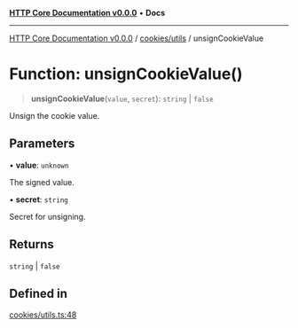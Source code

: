 [**HTTP Core Documentation v0.0.0**](../../../README.md) • **Docs**

***

[HTTP Core Documentation v0.0.0](../../../modules.md) / [cookies/utils](../README.md) / unsignCookieValue

# Function: unsignCookieValue()

> **unsignCookieValue**(`value`, `secret`): `string` \| `false`

Unsign the cookie value.

## Parameters

• **value**: `unknown`

The signed value.

• **secret**: `string`

Secret for unsigning.

## Returns

`string` \| `false`

## Defined in

[cookies/utils.ts:48](https://github.com/stonemjs/http-core/blob/3497087dac965583296f5092cd519a9aa0728373/src/cookies/utils.ts#L48)
